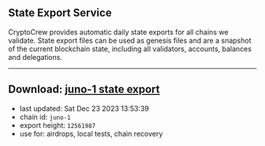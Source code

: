 ## State Export Service
CryptoCrew provides automatic daily state exports for all chains we validate. State export files can be used as genesis files and are a snapshot of the current blockchain state, including all validators, accounts, balances and delegations.

---
**Download: [juno-1 state export](https://dl.ccvalidators.com/SERVICE/juno/juno-1_export_12561987.json)**
---

- last updated: Sat Dec 23 2023 13:53:39
- chain id: `juno-1`
- export height: `12561987`
- use for: airdrops, local tests, chain recovery

